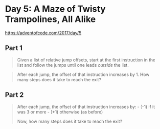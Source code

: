 # Day 5: A Maze of Twisty Trampolines, All Alike

https://adventofcode.com/2017/day/5

## Part 1

> Given a list of relative jump offsets, start at the first
> instruction in the list and follow the jumps until one leads
> *outside* the list.

> After each jump, the offset of that instruction increases by 1.
> How many steps does it take to reach the exit?

## Part 2

> After each jump, the offset of that instruction increases by:
>     - (-1) if it was 3 or more
>     - (+1) otherwise (as before)
>
> Now, how many steps does it take to reach the exit?
